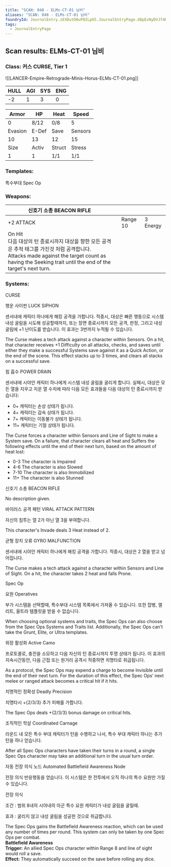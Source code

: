 ```yaml
---
title: "SCAN: 048 - ELMs-CT-01 님비"
aliases: "SCAN: 048 - ELMs-CT-01 님비"
foundryId: JournalEntry.zEXDutD0uP8ILpU5.JournalEntryPage.d8pEvNyDVJf4BY2J
tags:
  - JournalEntryPage
---
```

## Scan results: ELMs-CT-01 님비

### Class: 커스 CURSE, Tier 1

![[LANCER-Empire-Retrograde-Minis-Horus-ELMs-CT-01.png]]

| HULL | AGI | SYS | ENG |
| --- | --- | --- | --- |
| \-2 | 1 | 3 | 0 |

| Armor | HP | Heat | Speed |
| --- | --- | --- | --- |
| 0 | 8/12 | 0/8 | 5 |
| Evasion | E-Def | Save | Sensors |
| 10 | 13 | 12 | 15 |
| Size | Activ | Struct | Stress |
| 1 | 1 | 1/1 | 1/1 |

### Templates:

특수부대 Spec Op

### Weapons:

| 신호기 소총 BEACON RIFLE |  |  |  |
| --- | --- | --- | --- |
| +2 ATTACK |  | Range 10 | 3 Energy |  |
| On Hit<br/>다음 대상의 턴 종료시까지 대상을 향한 모든 공격은 추적 태그를 가진것 처럼 공격합니다.<br/>Attacks made against the target count as having the Seeking trait until the end of the target's next turn. |  |  |  |  |  |

### Systems:

CURSE

행운 사이펀 LUCK SIPHON

센서내에 캐릭터 하나에게 해킹 공격을 가합니다. 적중시, 대상은 빠른 행동으로 시스템 내성 굴림을 시도해 성공할때까지, 또는 장면 종료시까지 모든 공격, 판정, 그리고 내성 굴림에 +1 난이도를 받습니다. 이 효과는 3번까지 누적될 수 있습니다.

The Curse makes a tech attack against a character within Sensors. On a hit, that character receives +1 Difficulty on all attacks, checks, and saves until either they make a successful Systems save against it as a Quick Action, or the end of the scene. This effect stacks up to 3 times, and clears all stacks on a successful save.

힘 흡수 POWER DRAIN

센서내에 시야안 캐릭터 하나에게 시스템 내성 굴림을 굴리게 합니다. 실패시, 대상은 모든 열을 지우고 지운 열 수치에 따라 다음 모든 효과들을 다음 대상의 턴 종료시까지 받습니다:

*   0+ 캐릭터는 손상 상태가 됩니다.
*   4+ 캐릭터는 감속 상태가 됩니다.
*   7+ 캐릭터는 이동불가 상태가 됩니다.
*   11+ 캐릭터는 기절 상태가 됩니다.

The Curse forces a character within Sensors and Line of Sight to make a System save. On a failure, that character clears all heat and Suffers the following effects until the end of their next turn, based on the amount of heat lost:

*   0-3 The character is Impaired
*   4-6 The character is also Slowed
*   7-10 The character is also Immobilized
*   11+ The character is also Stunned

신호기 소총 BEACON RIFLE

No description given.

바이러스 공격 패턴 VIRAL ATTACK PATTERN

자신의 침투는 열 2가 아닌 열 3을 부여합니다.

This character's Invade deals 3 Heat instead of 2.

균형 장치 오류 GYRO MALFUNCTION

센서내에 시야안 캐릭터 하나에게 해킹 공격을 가합니다. 적중시, 대상은 2 열을 받고 넘어집니다.

The Curse makes a tech attack against a character within Sensors and Line of Sight. On a hit, the character takes 2 heat and falls Prone.

Spec Op

요원 Operatives

부가 시스템을 선택할때, 특수부대 시스템 목록에서 가져올 수 있습니다. 또한 잡병, 엘리트, 울트라 템플릿을 받을 수 없습니다.

When choosing optional systems and traits, the Spec Ops can also choose from the Spec Ops Systems and Traits list. Additionally, the Spec Ops can’t take the Grunt, Elite, or Ultra templates.

위장 활성화 Active Camo

프로토콜로, 충전을 소모하고 다음 자신의 턴 종료시까지 투명 상태가 됩니다. 이 효과의 지속시간동안, 다음 근접 또는 원거리 공격시 적중하면 치명타로 취급됩니다.

As a protocol, the Spec Ops may expend a charge to become Invisible until the end of their next turn. For the duration of this effect, the Spec Ops’ next melee or ranged attack becomes a critical hit if it hits.

치명적인 정확성 Deadly Precision

치명타시 +{2/3/3} 추가 피해를 가합니다.

The Spec Ops deals +{2/3/3} bonus damage on critical hits.

조직적인 학살 Coordinated Carnage

라운드 내 모든 특수 부대 캐릭터가 턴을 수행하고 나서, 특수 부대 캐릭터 하나는 추가 턴을 하나 얻습니다.

After all Spec Ops characters have taken their turns in a round, a single Spec Ops character may take an additional turn in the usual turn order.

자동 전장 의식 노드 Automated Battlefield Awareness Node

전장 의식 반응행동을 얻습니다. 이 시스템은 한 전투에서 오직 하나의 특수 요원만 가질 수 있습니다.

전장 의식

조건 : 범위 8내의 시야내의 아군 특수 요원 캐릭터가 내성 굴림을 굴릴때.

효과 : 굴리지 않고 내성 굴림을 성공한 것으로 취급합니다.

The Spec Ops gains the Battlefield Awareness reaction, which can be used any number of times per round. This system can only be taken by one Spec Ops per combat.  
**Battlefield Awareness**  
**Trigger:** An allied Spec Ops character within Range 8 and line of sight would roll a save.  
**Effect:** They automatically succeed on the save before rolling any dice.